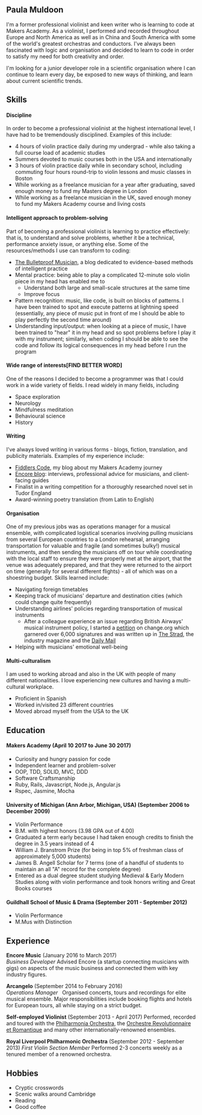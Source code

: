## Paula Muldoon

I'm a former professional violinist and keen writer who is learning to code at Makers Academy.  As a violinist, I performed and recorded throughout Europe and North America as well as in China and South America with some of the world's greatest orchestras and conductors.  I've always been fascinated with logic and organisation and decided to learn to code in order to satisfy my need for both creativity and order.

I'm looking for a junior developer role in a scientific organisation where I can continue to learn every day, be exposed to new ways of thinking, and learn about current scientific trends.  

## Skills

#### Discipline
In order to become a professional violinist at the highest international level, I have had to be tremendously disciplined.  Examples of this include:
- 4 hours of violin practice daily during my undergrad - while also taking a full course load of academic studies
- Summers devoted to music courses both in the USA and internationally
- 3 hours of violin practice daily while in secondary school, including commuting four hours round-trip to violin lessons and music classes in Boston
- While working as a freelance musician for a year after graduating, saved enough money to fund my Masters degree in London
- While working as a freelance musician in the UK, saved enough money to fund my Makers Academy course and living costs

#### Intelligent approach to problem-solving
Part of becoming a professional violinist is learning to practice effectively: that is, to understand and solve problems, whether it be a technical, performance anxiety issue, or anything else.  Some of the resources/methods I use can transform to coding:
- [The Bulletproof Musician](http://www.bulletproofmusician.com/blog/), a blog dedicated to evidence-based methods of intelligent practice
- Mental practice: being able to play a complicated 12-minute solo violin piece in my head has enabled me to 
  * Understand both large and small-scale structures at the same time
  * Improve focus
- Pattern recognition: music, like code, is built on blocks of patterns.  I have been trained to spot and execute patterns at lightning speed (essentially, any piece of music put in front of me I should be able to play perfectly the second time around)
- Understanding input/output: when looking at a piece of music, I have been trained to "hear" it in my head and so spot problems before I play it with my instrument; similarly, when coding I should be able to see the code and follow its logical consequences in my head before I run the program

#### Wide range of interests[FIND BETTER WORD]
One of the reasons I decided to become a programmer was that I could work in a wide variety of fields.  I read widely in many fields, including
- Space exploration
- Neurology
- Mindfulness meditation
- Behavioural science
- History

#### Writing

I've always loved writing in various forms - blogs, fiction, translation, and publicity materials.  Examples of my experience include:
- [Fiddlers Code](www.fiddlerscode.com), my blog about my Makers Academy journey
- [Encore blog](http://blog.joinencore.com/author/paula-muldoon/): interviews, professional advice for musicians, and client-facing guides
- Finalist in a writing competition for a thoroughly researched novel set in Tudor England
- Award-winning poetry translation (from Latin to English)

#### Organisation
One of my previous jobs was as operations manager for a musical ensemble, with complicated logistical scenarios involving pulling musicians from several European countries to a London rehearsal, arranging transportation for valuable and fragile (and sometimes bulky!) musical instruments, and then sending the musicians off on tour while coordinating with the local staff to ensure they were properly met at the airport, that the venue was adequately prepared, and that they were returned to the airport on time (generally for several different flights) - all of which was on a shoestring budget.  Skills learned include:
 - Navigating foreign timetables
 - Keeping track of musicians' departure and destination cities (which could change quite frequently)
 - Understanding airlines' policies regarding transportation of musical instruments
    * After a colleague experience an issue regarding British Airways' musical instrument policy, I started a [petition](https://www.change.org/p/british-airways-ask-british-airways-to-support-musical-instruments-as-carry-on-items) on change.org which garnered over 6,000 signatures and was written up in [The Strad](http://www.thestrad.com/violinist-forced-to-carry-unprotected-instrument-on-lap-on-british-airways-flight/), the industry magazine and the [Daily Mail](http://www.dailymail.co.uk/travel/travel_news/article-3634929/British-Airways-passenger-says-couldn-t-bring-violin-case-board.html)
- Helping with musicians' emotional well-being

#### Multi-culturalism

I am used to working abroad and also in the UK with people of many different nationalities.  I love experiencing new cultures and having a multi-cultural workplace.

- Proficient in Spanish
- Worked in/visited 23 different countries
- Moved abroad myself from the USA to the UK

## Education

#### Makers Academy (April 10 2017 to June 30 2017)

- Curiosity and hungry passion for code
- Independent learner and problem-solver
- OOP, TDD, SOLID, MVC, DDD
- Software Craftsmanship
- Ruby, Rails, Javascript, Node.js, Angular.js
- Rspec, Jasmine, Mocha

#### University of Michigan (Ann Arbor, Michigan, USA) (September 2006 to December 2009)

- Violin Performance
- B.M. with highest honors (3.98 GPA out of 4.00)
- Graduated a term early because I had taken enough credits to finish the degree in 3.5 years instead of 4
- William J. Branstrom Prize (for being in top 5% of freshman class of approximately 5,000 students)
- James B. Angell Scholar for 7 terms (one of a handful of students to maintain an all "A" record for the complete degree)
- Entered as a dual degree student studying Medieval & Early Modern Studies along with violin performance and took honors writing and Great Books courses

#### Guildhall School of Music & Drama (September 2011 - September 2012)
- Violin Performance
- M.Mus with Distinction


## Experience

**Encore Music** (January 2016 to March 2017)    
*Business Developer* 
Advised Encore (a startup connecting musicians with gigs) on aspects of the music business and connected them with key industry figures.

**Arcangelo** (September 2014 to February 2016)   
*Operations Manager*  
Organised concerts, tours and recordings for elite musical ensemble.  Major responsibilities include booking flights and hotels for European tours, all while staying on a strict budget.

**Self-employed Violinist** (September 2013 - April 2017)
Performed, recorded and toured with the [Philharmonia Orchestra](www.philharmonia.org.uk), the [Orchestre Revolutionnaire et Romantique](www.monteverdi.co.uk) and many other internationally-renowned ensembles.

**Royal Liverpool Philharmonic Orchestra** (September 2012 - September 2013)
*First Violin Section Member*
Performed 2-3 concerts weekly as a tenured member of a renowned orchestra.

## Hobbies
- Cryptic crosswords
- Scenic walks around Cambridge
- Reading
- Good coffee
